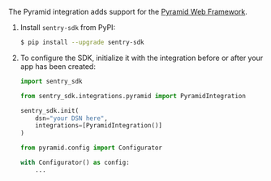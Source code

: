 The Pyramid integration adds support for the [Pyramid Web Framework](https://trypyramid.com/).

1. Install `sentry-sdk` from PyPI:

   ```bash
   $ pip install --upgrade sentry-sdk
   ```

2. To configure the SDK, initialize it with the integration before or after your app has been created:

   ```python
   import sentry_sdk

   from sentry_sdk.integrations.pyramid import PyramidIntegration

   sentry_sdk.init(
       dsn="your DSN here",
       integrations=[PyramidIntegration()]
   )

   from pyramid.config import Configurator

   with Configurator() as config:
       ...
   ```
